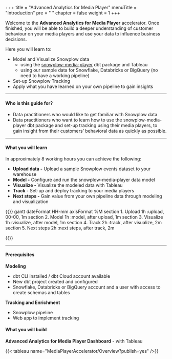 +++
title = "Advanced Analytics for Media Player"
menuTitle = "Introduction"
pre = "<i class='fas fa-rocket'></i> "
chapter = false
weight = 1
+++

Welcome to the **Advanced Analytics for Media Player** accelerator. Once finished, you will be able to build a deeper understanding of customer behaviour on your media players and use your data to influence business decisions.

Here you will learn to:

* Model and Visualize Snowplow data
  - using the [snowplow-media-player](https://hub.getdbt.com/snowplow/snowplow_media_player/latest/) dbt package and Tableau
  - using our sample data for Snowflake, Databricks or BigQuery (no need to have a working pipeline)
* Set-up Snowplow Tracking
* Apply what you have learned on your own pipeline to gain insights

***

#### Who is this guide for?

- Data practitioners who would like to get familiar with Snowplow data.
- Data practitioners who want to learn how to use the snowplow-media-player dbt package and set-up tracking using their media players, to gain insight from their customers’ behavioral data as quickly as possible.

***

#### What you will learn

In approximately 8 working hours you can achieve the following:

- **Upload data -** Upload a sample Snowplow events dataset to your warehouse
- **Model -** Configure and run the snowplow-media-player data model
- **Visualize -** Visualize the modeled data with Tableau
- **Track -** Set-up and deploy tracking to your media players
- **Next steps -** Gain value from your own pipeline data through modeling and visualization


{{<mermaid>}}
gantt
        dateFormat  HH-mm
        axisFormat %M
        section 1. Upload
        1h          :upload, 00-00, 1m
        section 2. Model
        1h          :model, after upload, 1m
        section 3. Visualize
        1h          :visualize, after model, 1m
        section 4. Track
        2h          :track, after visualize, 2m
        section 5. Next steps
        2h          :next steps, after track, 2m

{{</mermaid >}}

***

#### Prerequisites

**Modeling**
- dbt CLI installed / dbt Cloud account available
- New dbt project created and configured
- Snowflake, Databricks or BigQuery account and a user with access to create schemas and tables

**Tracking and Enrichment**
- Snowplow pipeline
- Web app to implement tracking

#### What you will build

**Advanced Analytics for Media Player Dashboard** - with Tableau

{{< tableau name="MediaPlayerAccelerator/Overview?publish=yes" />}}
